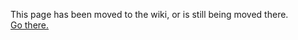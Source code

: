This page has been moved to the wiki, or is still being moved there.  
[Go there.](https://github.com/EverestAPI/Resources/wiki)
